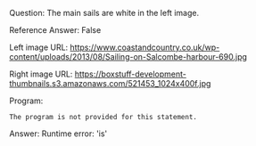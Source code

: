 Question: The main sails are white in the left image.

Reference Answer: False

Left image URL: https://www.coastandcountry.co.uk/wp-content/uploads/2013/08/Sailing-on-Salcombe-harbour-690.jpg

Right image URL: https://boxstuff-development-thumbnails.s3.amazonaws.com/521453_1024x400f.jpg

Program:

```
The program is not provided for this statement.
```
Answer: Runtime error: 'is'

